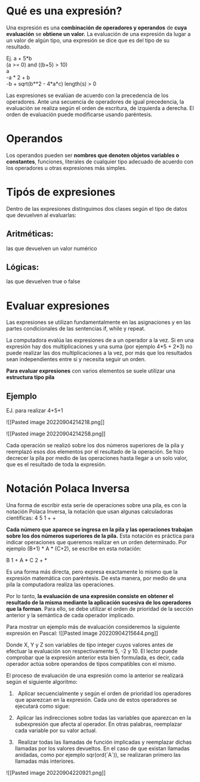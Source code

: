 # Qué es una expresión?

Una expresión es una **combinación de operadores y operandos** de **cuya evaluación** se **obtiene un valor.** 
La evaluación de una expresión da lugar a un valor de algún tipo, una expresión se dice que es del tipo de su resultado.

Ej. 
a + 5\*b  
(a >= 0) and ((b+5) > 10)  
a  
-a * 2 + b  
-b + sqrt(b\*\*2 - 4\*a\*c) length(s) > 0

Las expresiones se evalúan de acuerdo con la precedencia de los operadores. Ante una secuencia de operadores de igual precedencia, la evaluación se realiza según el orden de escritura, de izquierda a derecha. El orden de evaluación puede modificarse usando paréntesis.

# Operandos
Los operandos pueden ser **nombres que denoten objetos variables o constantes**, funciones, literales de cualquier tipo adecuado de acuerdo con los operadores u otras expresiones más simples. 

# Tipós de expresiones
Dentro de las expresiones distinguimos dos clases según el tipo de datos que devuelven al evaluarlas:

## Aritméticas: 
las que devuelven un valor numérico

## Lógicas: 
las que devuelven true o false

# Evaluar expresiones
Las expresiones se utilizan fundamentalmente en las asignaciones y en las partes condicionales de las sentencias if, while y repeat.

La computadora evalúa las expresiones de a un operador a la vez. Si en una expresión hay dos multiplicaciones y una suma (por ejemplo 4\*5 + 2\*3) no puede realizar las dos multiplicaciones a la vez, por más que los resultados sean independientes entre si y necesita seguir un orden.

**Para evaluar expresiones** con varios elementos se suele utilizar una **estructura tipo pila**

## Ejemplo

EJ. para realizar 4+5+1

![[Pasted image 20220904214218.png]]

![[Pasted image 20220904214258.png]]

Cada operación se realizó sobre los dos números superiores de la pila y reemplazó esos dos elementos por el resultado de la operación. Se hizo decrecer la pila por medio de las operaciones hasta llegar a un solo valor, que es el resultado de toda la expresión.


# Notación Polaca Inversa
Una forma de escribir esta serie de operaciones sobre una pila, es con la notación Polaca Inversa, la notación que usan algunas calculadoras científicas:
4 5 1 + +

**Cada número que aparece se ingresa en la pila y las operaciones trabajan sobre los dos números superiores de la pila.** Esta notación es práctica para indicar operaciones que queremos realizar en un orden determinado. Por ejemplo (B+1) * A * (C+2), se escribe en esta notación:

B 1 + A * C 2 + *

Es una forma más directa, pero expresa exactamente lo mismo que la expresión matemática con paréntesis. De esta manera, por medio de una pila la computadora realiza las operaciones.

Por lo tanto, **la evaluación de una expresión consiste en obtener el resultado de la misma mediante la aplicación sucesiva de los operadores que la forman**. Para ello, se debe utilizar el orden de prioridad de la sección anterior y la semántica de cada operador implicado.

Para mostrar un ejemplo más de evaluación consideremos la siguiente expresión en Pascal:
![[Pasted image 20220904215644.png]]

Donde X, Y y Z son variables de tipo integer cuyos valores antes de efectuar la evaluación son respectivamente 5, -2 y 10. El lector puede comprobar que la expresión anterior esta bien formulada, es decir, cada operador actúa sobre operandos de tipos compatibles con el mismo.

El proceso de evaluación de una expresión como la anterior se realizará según el siguiente algoritmo:


1.   Aplicar secuencialmente y según el orden de prioridad los operadores que aparezcan en la expresión. Cada uno de estos operadores se ejecutará como sigue:

2.  Aplicar las indirecciones sobre todas las variables que aparezcan en la subexpresión que afecta al operador. En otras palabras, reemplazar cada variable por su valor actual.

3.   Realizar todas las llamadas de función implicadas y reemplazar dichas llamadas por los valores devueltos. En el caso de que existan llamadas anidadas, como por ejemplo sqr(ord(´A´)), se realizaran primero las llamadas más interiores.



![[Pasted image 20220904220921.png]]
